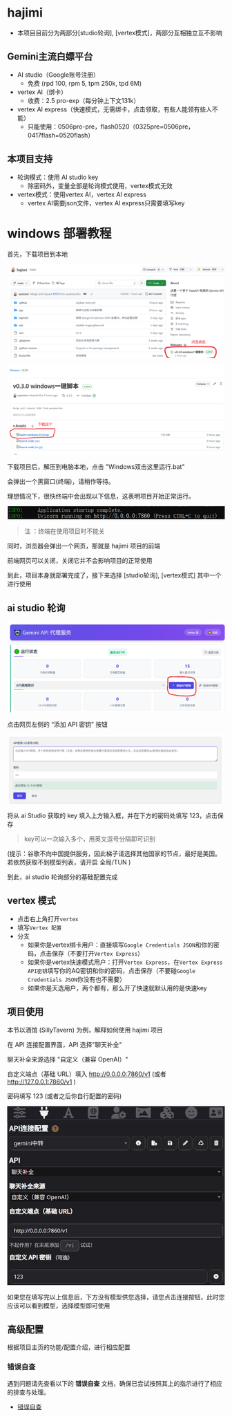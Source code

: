 # hajimi
- 本项目目前分为两部分[studio轮询], [vertex模式]，两部分互相独立互不影响

## Gemini主流白嫖平台
- AI studio（Google账号注册）
  - 免费 (rpd 100, rpm 5, tpm 250k, tpd 6M)
- vertex AI（绑卡）
  - 收费：2.5 pro-exp（每分钟上下文131k）
- vertex AI express（快速模式，无需绑卡，点击领取，有些人能领有些人不能）
  - 只能使用：0506pro-pre，flash0520（0325pre=0506pre，0417flash=0520flash）

## 本项目支持
- 轮询模式：使用 AI studio key
  - 除密码外，变量全部是轮询模式使用，vertex模式无效
- vertex模式：使用vertex AI，vertex AI express
  - vertex AI需要json文件，vertex AI express只需要填写key

# windows 部署教程

首先，下载项目到本地

![安装包位置](./img/windows/主页-安装包位置.png)


![安装包位置](./img/windows/release-安装包位置.png)

下载项目后，解压到电脑本地，点击 "Windows双击这里运行.bat"

会弹出一个黑窗口(终端)，请稍作等待。

理想情况下，很快终端中会出现以下信息，这表明项目开始正常运行。

![命令行正常运行](./img/windows/命令行正常运行.png)

> 注 ：终端在使用项目时不能关 

同时，浏览器会弹出一个网页，那就是 hajimi 项目的前端

前端网页可以关闭，关闭它并不会影响项目的正常使用

到此，项目本身就部署完成了，接下来选择 [studio轮询], [vertex模式] 其中一个进行使用

## ai studio 轮询

![添加key](./img/windows/添加key.png)

点击网页左侧的  “添加 API 密钥” 按钮

![输入key](./img/windows/输入key.png)

将从 ai Studio 获取的 key 填入上方输入框，并在下方的密码处填写 123，点击保存

> key可以一次输入多个，用英文逗号分隔即可识别

(提示：谷歌不向中国提供服务，因此梯子请选择其他国家的节点，最好是美国。若依然获取不到模型列表，请开启 全局/TUN ) 

到此，ai studio 轮询部分的基础配置完成

## vertex 模式

- 点击右上角打开`vertex`
- 填写`Vertex 配置`
- 分支
  - 如果你是vertex绑卡用户：直接填写`Google Credentials JSON`和你的密码，点击保存（不要打开`Vertex Express`）
  - 如果你是vertex快速模式用户：打开`Vertex Express`，在`Vertex Express API密钥`填写你的AQ密钥和你的密码，点击保存（不要碰`Google Credentials JSON`你没有也不需要）
  - 如果你是天选用户，两个都有，那么开了快速就默认用的是快速key


## 项目使用

本节以酒馆 (SillyTavern) 为例，解释如何使用 hajimi 项目

在 API 连接配置界面，API 选择"聊天补全"

聊天补全来源选择 "自定义（兼容 OpenAI）"

自定义端点（基础 URL）填入 http://0.0.0.0:7860/v1  (或者 http://127.0.0.1:7860/v1 )

密码填写 123 (或者之后你自行配置的密码)

![酒馆插头](./img/windows/酒馆插头.png)

如果您在填写完以上信息后，下方没有模型供您选择，请您点击连接按钮，此时您应该可以看到模型，选择模型即可使用

## 高级配置

根据项目主页的功能/配置介绍，进行相应配置

###  错误自查

遇到问题请先查看以下的 **错误自查** 文档，确保已尝试按照其上的指示进行了相应的排查与处理。

- [错误自查](./wiki/error.md)